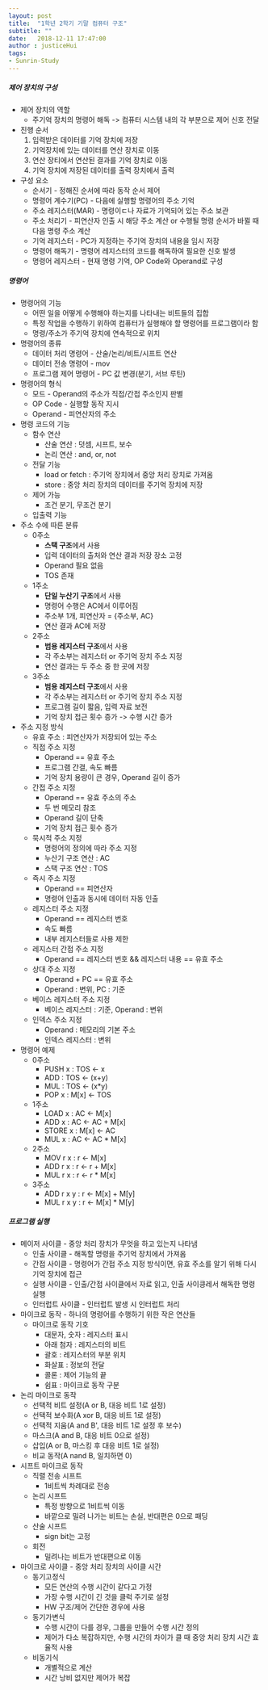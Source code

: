 ```yaml
---
layout: post
title:  "1학년 2학기 기말 컴퓨터 구조"
subtitle: ""
date:   2018-12-11 17:47:00
author : justiceHui
tags:
- Sunrin-Study
---
```


##### 제어 장치의 구성
* 제어 장치의 역할
  * 주기억 장치의 명령어 해독 -&gt; 컴퓨터 시스템 내의 각 부분으로 제어 신호 전달
* 진행 순서
  1. 입력받은 데이터를 기억 장치에 저장
  2. 기억장치에 있는 데이터를 연산 장치로 이동
  3. 연산 장티에서 연산된 결과를 기억 장치로 이동
  4. 기억 장치에 저장된 데이터를 출력 장치에서 출력
* 구성 요소
  * 순서기 - 정해진 순서에 따라 동작 순서 제어
  * 명령어 계수기(PC) - 다음에 실행할 명령어의 주소 기억
  * 주소 레지스터(MAR) - 명령이ㄷ나 자료가 기억되어 있는 주소 보관
  * 주소 처리기 - 피연산자 인출 시 해당 주소 계산 or 수행될 명령 순서가 바뀔 때 다음 명령 주소 계산
  * 기억 레지스터 - PC가 지정하는 주기억 장치의 내용을 임시 저장
  * 명령어 해독기 - 명령어 레지스터의 코드를 해독하여 필요한 신호 발생
  * 명령어 레지스터 - 현재 명령 기억, OP Code와 Operand로 구성

##### 명령어
* 명령어의 기능
  * 어떤 일을 어떻게 수행해야 하는지를 나타내는 비트들의 집합
  * 특정 작업을 수행하기 위하여 컴퓨터가 실행해야 할 명령어를 프로그램이라 함
  * 명령/주소가 주기억 장치에 연속적으로 위치
* 명령어의 종류
  * 데이터 처리 명령어 - 산술/논리/비트/시프트 연산
  * 데이터 전송 명령어 - mov
  * 프로그램 제어 명령어 - PC 값 변경(분기, 서브 루틴)
* 명령어의 형식
  * 모드 - Operand의 주소가 직접/간접 주소인지 판별
  * OP Code - 실행할 동작 지시
  * Operand - 피연산자의 주소
* 명령 코드의 기능
  * 함수 연산
    * 산술 연산 : 덧셈, 시프트, 보수
    * 논리 연산 : and, or, not
  * 전달 기능
    * load or fetch : 주기억 장치에서 중앙 처리 장치로 가져옴
    * store : 중앙 처리 장치의 데이터를 주기억 장치에 저장
  * 제어 가능
    * 조건 분기, 무조건 분기
  * 입출력 기능
* 주소 수에 따른 분류
  * 0주소
    * <b>스택 구조</b>에서 사용
    * 입력 데이터의 출처와 연산 결과 저장 장소 고정
    * Operand 필요 없음
    * TOS 존재
  * 1주소
    * <b>단일 누산기 구조</b>에서 사용
    * 명령어 수행은 AC에서 이루어짐
    * 주소부 1개, 피연산자 = {주소부, AC}
    * 연산 결과 AC에 저장
  * 2주소
    * <b>범용 레지스터 구조</b>에서 사용
    * 각 주소부는 레지스터 or 주기억 장치 주소 지정
    * 연산 결과는 두 주소 중 한 곳에 저장
  * 3주소
    * <b>범용 레지스터 구조</b>에서 사용
    * 각 주소부는 레지스터 or 주기억 장치 주소 지정
    * 프로그램 길이 짧음, 입력 자료 보전
    * 기억 장치 접근 횟수 증가 -&gt; 수행 시간 증가
* 주소 지정 방식
  * 유효 주소 : 피연산자가 저장되어 있는 주소
  * 직접 주소 지정
    * Operand == 유효 주소
    * 프로그램 간결, 속도 빠름
    * 기억 장치 용량이 큰 경우, Operand 길이 증가
  * 간접 주소 지정
    * Operand == 유효 주소의 주소
    * 두 번 메모리 참조
    * Operand 길이 단축
    * 기억 장치 접근 횟수 증가
  * 묵시적 주소 지정
    * 명령어의 정의에 따라 주소 지정
    * 누산기 구조 연산 : AC
    * 스택 구조 연산 : TOS
  * 즉시 주소 지정
    * Operand == 피연산자
    * 명령어 인출과 동시에 데이터 자동 인출
  * 레지스터 주소 지정
    * Operand == 레지스터 번호
    * 속도 빠름
    * 내부 레지스터들로 사용 제한
  * 레지스터 간접 주소 지정
    * Operand == 레지스터 번호 && 레지스터 내용 == 유효 주소
  * 상대 주소 지정
    * Operand + PC == 유효 주소
    * Operand : 변위, PC : 기준
  * 베이스 레지스터 주소 지정
    * 베이스 레지스터 : 기준, Operand : 변위
  * 인덱스 주소 지정
    * Operand : 메모리의 기본 주소
    * 인덱스 레지스터 : 변위
* 명령어 예제
  * 0주소
    * PUSH x : TOS &lt;- x
    * ADD : TOS &lt;- (x+y)
    * MUL : TOS &lt;- (x*y)
    * POP x : M[x] &lt;- TOS
  * 1주소
    * LOAD x : AC &lt;- M[x]
    * ADD x : AC &lt;- AC + M[x]
    * STORE x : M[x] &lt;- AC
    * MUL x : AC &lt;- AC * M[x]
  * 2주소
    * MOV r x : r &lt;- M[x]
    * ADD r x : r &lt;- r + M[x]
    * MUL r x : r &lt;- r * M[x]
  * 3주소
    * ADD r x y : r &lt;- M[x] + M[y]
    * MUL r x y : r &lt;- M[x] * M[y]

##### 프로그램 실행
* 메이저 사이클 - 중앙 처리 장치가 무엇을 하고 있는지 나타냄
  * 인출 사이클 - 해독할 명령을 주기억 장치에서 가져옴
  * 간접 사이클 - 명령어가 간접 주소 지정 방식이면, 유효 주소를 알기 위해 다시 기억 장치에 접근
  * 실행 사이클 - 인출/간접 사이클에서 자료 읽고, 인출 사이킁레서 해독한 명령 실행
  * 인터럽트 사이클 - 인터럽트 발생 시 인터럽트 처리
* 마이크로 동작 - 하나의 명령어를 수행하기 위한 작은 연산들
  * 마이크로 동작 기호
    * 대문자, 숫자 : 레지스터 표시
    * 아래 첨자 : 레지스터의 비트
    * 괄호 : 레지스터의 부분 위치
    * 화살표 : 정보의 전달
    * 콜론 : 제어 기능의 끝
    * 쉼표 : 마이크로 동작 구분
* 논리 마이크로 동작
  * 선택적 비트 설정(A or B, 대응 비트 1로 설정)
  * 선택적 보수화(A xor B, 대응 비트 1로 설정)
  * 선택적 지움(A and B', 대응 비트 1로 설정 후 보수)
  * 마스크(A and B, 대응 비트 0으로 설정)
  * 삽입(A or B, 마스킹 후 대응 비트 1로 설정)
  * 비교 동작(A nand B, 일치하면 0)
* 시프트 마이크로 동작
  * 직렬 전송 시프트
    * 1비트씩 차례대로 전송
  * 논리 시프트
    * 특정 방향으로 1비트씩 이동
    * 바깥으로 밀려 나가는 비트는 손실, 반대편은 0으로 패딩
  * 산술 시프트
    * sign bit는 고정
  * 회전
    * 밀려나는 비트가 반대편으로 이동
* 마이크로 사이클 - 중앙 처리 장치의 사이클 시간
  * 동기고정식
    * 모든 연산의 수행 시간이 같다고 가정
    * 가장 수행 시간이 긴 것을 클럭 주기로 설정
    * HW 구조/제어 간단한 경우에 사용
  * 동기가변식
    * 수행 시간이 다를 경우, 그룹을 만들어 수행 시간 정의
    * 제어가 다소 복잡하지만, 수행 시간의 차이가 클 때 중앙 처리 장치 시간 효율적 사용
  * 비동기식
    * 개별적으로 계산
    * 시간 낭비 없지만 제어가 복잡
